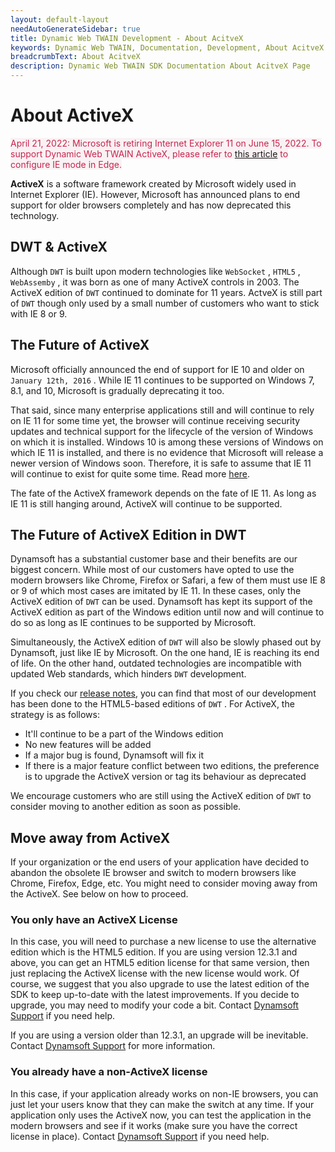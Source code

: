 ```yaml
---
layout: default-layout
needAutoGenerateSidebar: true
title: Dynamic Web TWAIN Development - About AcitveX
keywords: Dynamic Web TWAIN, Documentation, Development, About AcitveX
breadcrumbText: About AcitveX
description: Dynamic Web TWAIN SDK Documentation About AcitveX Page
---
```


# About ActiveX

<span style="background-color:#f9f2f4; color:#c7254e">April 21, 2022: Microsoft is retiring Internet Explorer 11 on June 15, 2022. To support Dynamic Web TWAIN ActiveX, please refer to <a href="{{site.faq}}activeX-in-Edge-IE-mode.html" target="_blank">this article</a> to configure IE mode in Edge.</span>

**ActiveX** is a software framework created by Microsoft widely used in Internet Explorer (IE). However, Microsoft has announced plans to end support for older browsers completely and has now deprecated this technology.

## DWT & ActiveX

Although `DWT` is built upon modern technologies like `WebSocket` , `HTML5` , `WebAssemby` , it was born as one of many ActiveX controls in 2003. The ActiveX edition of `DWT` continued to dominate for 11 years. ActveX is still part of `DWT` though only used by a small number of customers who want to stick with IE 8 or 9.

## The Future of ActiveX

Microsoft officially announced the end of support for IE 10 and older on `January 12th, 2016` . While IE 11 continues to be supported on Windows 7, 8.1, and 10, Microsoft is gradually deprecating it too.

That said, since many enterprise applications still and will continue to rely on IE 11 for some time yet, the browser will continue receiving security updates and technical support for the lifecycle of the version of Windows on which it is installed. Windows 10 is among these versions of Windows on which IE 11 is installed, and there is no evidence that Microsoft will release a newer version of Windows soon. Therefore, it is safe to assume that IE 11 will continue to exist for quite some time. Read more [here](https://docs.microsoft.com/en-us/lifecycle/faq/internet-explorer-microsoft-edge).

The fate of the ActiveX framework depends on the fate of IE 11. As long as IE 11 is still hanging around, ActiveX will continue to be supported.

## The Future of ActiveX Edition in DWT

Dynamsoft has a substantial customer base and their benefits are our biggest concern. While most of our customers have opted to use the modern browsers like Chrome, Firefox or Safari, a few of them must use IE 8 or 9 of which most cases are imitated by IE 11. In these cases, only the ActiveX edition of `DWT` can be used. Dynamsoft has kept its support of the ActiveX edition as part of the Windows edition until now and will continue to do so as long as IE continues to be supported by Microsoft.

Simultaneously, the ActiveX edition of `DWT` will also be slowly phased out by Dynamsoft, just like IE by Microsoft. On the one hand, IE is reaching its end of life. On the other hand, outdated technologies are incompatible with updated Web standards, which hinders `DWT` development.

If you check our [release notes]({{site.info}}schedule/stable.html), you can find that most of our development has been done to the HTML5-based editions of `DWT` . For ActiveX, the strategy is as follows:

* It'll continue to be a part of the Windows edition
* No new features will be added
* If a major bug is found, Dynamsoft will fix it
* If there is a major feature conflict between two editions, the preference is to upgrade the ActiveX version or tag its behaviour as deprecated

We encourage customers who are still using the ActiveX edition of `DWT` to consider moving to another edition as soon as possible.

## Move away from ActiveX

If your organization or the end users of your application have decided to abandon the obsolete IE browser and switch to modern browsers like Chrome, Firefox, Edge, etc. You might need to consider moving away from the ActiveX. See below on how to proceed.

### You only have an ActiveX License

In this case, you will need to purchase a new license to use the alternative edition which is the HTML5 edition. If you are using version 12.3.1 and above, you can get an HTML5 edition license for that same version, then just replacing the ActiveX license with the new license would work. Of course, we suggest that you also upgrade to use the latest edition of the SDK to keep up-to-date with the latest improvements. If you decide to upgrade, you may need to modify your code a bit. Contact [Dynamsoft Support]({{site.about}}getsupport.html) if you need help.

If you are using a version older than 12.3.1, an upgrade will be inevitable. Contact [Dynamsoft Support]({{site.about}}getsupport.html) for more information.

### You already have a non-ActiveX license

In this case, if your application already works on non-IE browsers, you can just let your users know that they can make the switch at any time. If your application only uses the ActiveX now, you can test the application in the modern browsers and see if it works (make sure you have the correct license in place). Contact [Dynamsoft Support]({{site.about}}getsupport.html) if you need help.
